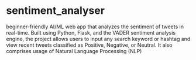 # sentiment_analyser
beginner-friendly AI/ML web app that analyzes the sentiment of tweets in real-time. Built using Python, Flask, and the VADER sentiment analysis engine, the project allows users to input any search keyword or hashtag and view recent tweets classified as Positive, Negative, or Neutral.  It also comprises usage of Natural Language Processing (NLP)
